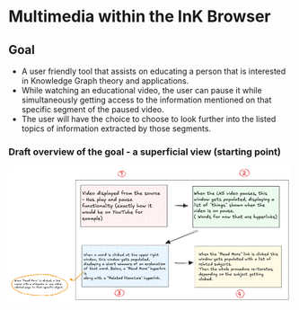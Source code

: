 
# Multimedia within the InK Browser

## Goal
* A user friendly tool that assists on educating a person that is interested in Knowledge Graph theory and applications.
* While watching an educational video, the user can pause it while simultaneously getting access to the information mentioned on that specific segment of the paused video.
* The user will have the choice to choose to look further into the listed topics of information extracted by those segments.

### Draft overview of the goal - a superficial view (starting point)

![Front End](https://github.com/kastle-lab/ink-browser/blob/master/multimedia/multimedia-plan.png)
